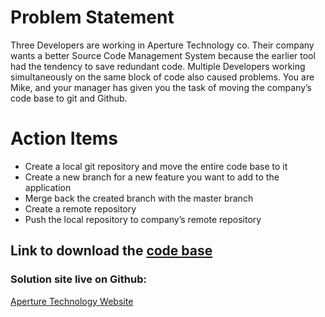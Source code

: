 # Problem Statement

Three Developers are working in Aperture Technology co. Their company wants a better Source Code Management System because the earlier tool had the tendency to save redundant code. Multiple Developers working simultaneously on the same block of code also caused problems. You are Mike, and your manager has given you the task of moving the company’s code base to git and Github.

# Action Items
 -  Create a local git repository and move the entire code base to it 
 - Create a new branch for a new feature you want to add to the application
 - Merge back the created branch with the master branch
 - Create a remote repository
 - Push the local repository to company’s remote repository

## Link to download the [code base](https://backup-edureka.s3.ap-south-1.amazonaws.com/sample-project.zip)


### Solution site live on Github:
[Aperture Technology Website](https://dionnenoellabarretto.github.io/Edureka-DevOpsMasters-DevOps-Certification-Training-Course/index.html) 